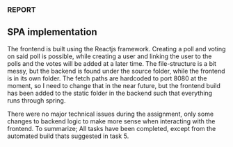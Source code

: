 ### REPORT ###
## SPA implementation ##
The frontend is built using the Reactjs framework. 
Creating a poll and voting on said poll is possible, while creating a user and linking the user to the polls and the votes will be added at a later time.
The file-structure is a bit messy, but the backend is found under the source folder, while the frontend is in its own folder.
The fetch paths are hardcoded to port 8080 at the moment, so I need to change that in the near future, but the frontend build has been added to the static folder in the backend such that everything runs through spring.

There were no major technical issues during the assignment, only some changes to backend logic to make more sense when interacting with the frontend. 
To summarize; All tasks have been completed, except from the automated build thats suggested in task 5. 
